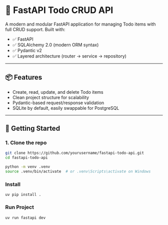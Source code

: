 # 📝 FastAPI Todo CRUD API

A modern and modular FastAPI application for managing Todo items with full CRUD support. Built with:

- ✅ FastAPI
- ✅ SQLAlchemy 2.0 (modern ORM syntax)
- ✅ Pydantic v2
- ✅ Layered architecture (router → service → repository)

---

## 📦 Features

- Create, read, update, and delete Todo items
- Clean project structure for scalability
- Pydantic-based request/response validation
- SQLite by default, easily swappable for PostgreSQL

---

## 🚀 Getting Started

### 1. Clone the repo

```bash
git clone https://github.com/yourusername/fastapi-todo-api.git
cd fastapi-todo-api

python -m venv .venv
source .venv/bin/activate  # or .venv\Scripts\activate on Windows
```

### Install
```uv pip install .```


### Run Project
```uv run fastapi dev```
